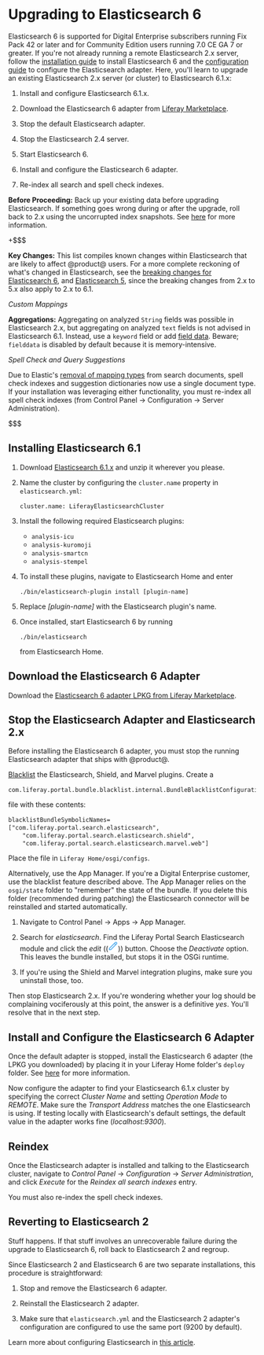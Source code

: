 # Upgrading to Elasticsearch 6 [](id=upgrading-to-elasticsearch-6)

Elasticsearch 6 is supported for Digital Enterprise subscribers running Fix Pack
42 or later and for Community Edition users running 7.0 CE GA 7 or greater. If
you're not already running a remote Elasticsearch 2.x server, follow the 
[installation guide](/discover/deployment/-/knowledge_base/7-0/installing-elasticsearch) 
to install Elasticsearch 6 and the 
[configuration guide](/discover/deployment/-/knowledge_base/7-0/configuring-elasticsearch-for-liferay-0) 
to configure the Elasticsearch adapter. Here, you'll learn to upgrade an
existing Elasticsearch 2.x server (or cluster) to Elasticsearch 6.1.x: 

1.  Install and configure Elasticsearch 6.1.x.

3.  Download the Elasticsearch 6 adapter from 
    [Liferay Marketplace](https://web.liferay.com/marketplace).

4.  Stop the default Elasticsearch adapter.

5.  Stop the Elasticsearch 2.4 server.

6.  Start Elasticsearch 6.

7.  Install and configure the Elasticsearch 6 adapter.

8.  Re-index all search  and spell check indexes.

**Before Proceeding:** Back up your existing data before upgrading
Elasticsearch. If something goes wrong during or after the upgrade, roll
back to 2.x using the uncorrupted index snapshots. See
[here](https://dev.liferay.com/discover/deployment/-/knowledge_base/7-0/backing-up-elasticsearch)
for more information.

+$$$

**Key Changes:** This list compiles known changes within Elasticsearch that are
likely to affect @product@ users. For a more complete reckoning of what's
changed in Elasticsearch, see the 
[breaking changes for Elasticsearch 6](https://www.elastic.co/guide/en/elasticsearch/reference/6.1/breaking-changes.html),
and 
[Elasticsearch 5](https://www.elastic.co/guide/en/elasticsearch/reference/5.0/breaking-changes-5.0.html),
since the breaking changes from 2.x to 5.x also apply to 2.x to 6.1.

*Custom Mappings*

**Aggregations:** Aggregating on analyzed `String` fields was possible in
Elasticsearch 2.x, but aggregating on analyzed `text` fields is not advised
in Elasticsearch 6.1. Instead, use a `keyword` field or add 
[field data](https://www.elastic.co/guide/en/elasticsearch/reference/6.1/fielddata.html).
Beware; `fielddata` is disabled by default because it is memory-intensive.

*Spell Check and Query Suggestions*

Due to Elastic's 
[removal of mapping types](https://www.elastic.co/guide/en/elasticsearch/reference/6.1/removal-of-types.html)
from search documents, spell check indexes and suggestion dictionaries now
use a single document type. If your installation was leveraging either
functionality, you must re-index all spell check indexes (from Control Panel
&rarr; Configuration &rarr; Server Administration).

$$$

## Installing Elasticsearch 6.1 [](id=installing-elasticsearch-6-1)

1.  Download 
    [Elasticsearch 6.1.x](https://www.elastic.co/downloads/past-releases)
    and unzip it wherever you please.

2.  Name the cluster by configuring the `cluster.name` property in
    `elasticsearch.yml`:

        cluster.name: LiferayElasticsearchCluster

3.  Install the following required Elasticsearch plugins:

    -  `analysis-icu`
    -  `analysis-kuromoji`
    -  `analysis-smartcn`
    -  `analysis-stempel`

4.  To install these plugins, navigate to Elasticsearch Home and enter

        ./bin/elasticsearch-plugin install [plugin-name]

5.  Replace *[plugin-name]* with the Elasticsearch plugin's name.

6.  Once installed, start Elasticsearch 6 by running

        ./bin/elasticsearch

    from Elasticsearch Home.

## Download the Elasticsearch 6 Adapter [](id=download-the-elasticsearch-6-adapter)

Download the 
[Elasticsearch 6 adapter LPKG from Liferay Marketplace](https://web.liferay.com/marketplace).

## Stop the Elasticsearch Adapter and Elasticsearch 2.x [](id=stop-the-elasticsearch-adapter-and-elasticsearch-2-x)

Before installing the Elasticsearch 6 adapter, you must stop the running
Elasticsearch adapter that ships with @product@. 
 
[Blacklist](/discover/portal/-/knowledge_base/7-0/blacklisting-osgi-modules) 
the Elasticsearch, Shield, and Marvel plugins. Create a 

    com.liferay.portal.bundle.blacklist.internal.BundleBlacklistConfiguration.config

file with these contents:

    blacklistBundleSymbolicNames=["com.liferay.portal.search.elasticsearch",
        "com.liferay.portal.search.elasticsearch.shield",
        "com.liferay.portal.search.elasticsearch.marvel.web"]

Place the file in `Liferay Home/osgi/configs`.

Alternatively, use the App Manager. If you're a Digital Enterprise customer, use
the blacklist feature described above. The App Manager relies on the
`osgi/state` folder to "remember" the state of the bundle.  If you delete this
folder (recommended during patching) the Elasticsearch connector will be
reinstalled and started automatically. 

1.  Navigate to Control Panel &rarr; Apps &rarr; App Manager.

2.  Search for *elasticsearch*. Find the Liferay Portal Search Elasticsearch
    module and click the *edit* ((![Edit](../../images/icon-edit.png))) button.
    Choose the *Deactivate* option. This leaves the bundle installed, but stops
    it in the OSGi runtime.

3.  If you're using the Shield and Marvel integration plugins, make sure you
    uninstall those, too.

Then stop Elasticsearch 2.x. If you're wondering whether your log should be
complaining vociferously at this point, the answer is a definitive *yes*. You'll
resolve that in the next step.

## Install and Configure the Elasticsearch 6 Adapter [](id=install-and-configure-the-elasticsearch-6-adapter)

Once the default adapter is stopped, install the Elasticsearch 6 adapter (the
LPKG you downloaded) by placing it in your Liferay Home folder's `deploy`
folder.
See 
[here](https://dev.liferay.com/discover/portal/-/knowledge_base/7-0/installing-apps-manually#using-your-file-system-to-install-apps)
for more information.

<!--It starts automatically with log messages like this:

Add when possible -->
Now configure the adapter to find your Elasticsearch 6.1.x cluster by specifying
the correct *Cluster Name* and setting *Operation Mode* to *REMOTE*. Make sure
the *Transport Address* matches the one Elasticsearch is using. If testing
locally with Elasticsearch's default settings, the default value in the adapter
works fine (*localhost:9300*).

## Reindex [](id=reindex)

Once the Elasticsearch adapter is installed and talking to the Elasticsearch
cluster, navigate to *Control Panel* &rarr; *Configuration* &rarr; *Server
Administration*, and click *Execute* for the *Reindex all search indexes* entry.

You must also re-index the spell check indexes.

## Reverting to Elasticsearch 2 [](id=reverting-to-elasticsearch-2)

Stuff happens. If that stuff involves an unrecoverable failure during the
upgrade to Elasticsearch 6, roll back to Elasticsearch 2 and regroup.

Since Elasticsearch 2 and Elasticsearch 6 are two separate installations, this
procedure is straightforward:

1.  Stop and remove the Elasticsearch 6 adapter.

2.  Reinstall the Elasticsearch 2 adapter.

3.  Make sure that `elasticsearch.yml` and the Elasticsearch 2 adapter's configuration
    are configured to use the same port (9200 by default).

Learn more about configuring Elasticsearch in [this article](/discover/deployment/-/knowledge_base/7-1/configuring-elasticsearch-for-liferay-0).
